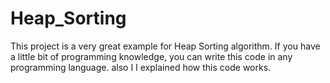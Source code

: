 # Heap_Sorting
This project is a very great example for Heap Sorting algorithm. If you have a little bit of programming knowledge, you can write this code in any programming language. also I I explained how this code works.
